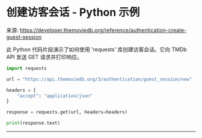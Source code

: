 # 创建访客会话 - Python 示例

来源: https://developer.themoviedb.org/reference/authentication-create-guest-session

此 Python 代码片段演示了如何使用 'requests' 库创建访客会话。它向 TMDb API 发送 GET 请求并打印响应。

```python
import requests

url = "https://api.themoviedb.org/3/authentication/guest_session/new"

headers = {
    "accept": "application/json"
}

response = requests.get(url, headers=headers)

print(response.text)

```

--------------------------------
